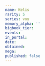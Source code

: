 ```yaml
---
name: Kelis
rarity: 5
series: voy
memory_alpha: ''
bigbook_tier:
events:
in_portal:
date:
obtained:
mega:
published: false
---
```

